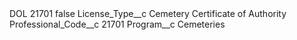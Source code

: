 <?xml version="1.0" encoding="UTF-8"?>
<CustomMetadata xmlns="http://soap.sforce.com/2006/04/metadata" xmlns:xsi="http://www.w3.org/2001/XMLSchema-instance" xmlns:xsd="http://www.w3.org/2001/XMLSchema">
    <label>DOL 21701</label>
    <protected>false</protected>
    <values>
        <field>License_Type__c</field>
        <value xsi:type="xsd:string">Cemetery Certificate of Authority</value>
    </values>
    <values>
        <field>Professional_Code__c</field>
        <value xsi:type="xsd:string">21701</value>
    </values>
    <values>
        <field>Program__c</field>
        <value xsi:type="xsd:string">Cemeteries</value>
    </values>
</CustomMetadata>
